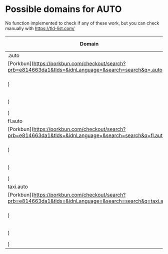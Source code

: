 # Possible domains for AUTO

No function implemented to check if any of these work, but you can check manually with https://tld-list.com/

| Domain | Porkbun | NameCheap | Google Domains |
|---|---|---|---|
| .auto | [Porkbun](https://porkbun.com/checkout/search?prb=e814663da1&tlds=&idnLanguage=&search=search&q=.auto) | [Namecheap](https://www.namecheap.com/domains/registration/results/?domain=.auto) | [Google](https://domains.google.com/registrar/search?searchTerm=.auto) |
| fl.auto | [Porkbun](https://porkbun.com/checkout/search?prb=e814663da1&tlds=&idnLanguage=&search=search&q=fl.auto) | [Namecheap](https://www.namecheap.com/domains/registration/results/?domain=fl.auto) | [Google](https://domains.google.com/registrar/search?searchTerm=fl.auto) |
| taxi.auto | [Porkbun](https://porkbun.com/checkout/search?prb=e814663da1&tlds=&idnLanguage=&search=search&q=taxi.auto) | [Namecheap](https://www.namecheap.com/domains/registration/results/?domain=taxi.auto) | [Google](https://domains.google.com/registrar/search?searchTerm=taxi.auto) |
